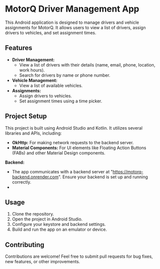 # MotorQ Driver Management App

This Android application is designed to manage drivers and vehicle assignments for MotorQ. It allows users to view a list of drivers, assign drivers to vehicles, and set assignment times.

## Features

* **Driver Management:**
    * View a list of drivers with their details (name, email, phone, location, work hours).
    * Search for drivers by name or phone number.
* **Vehicle Management:**
    * View a list of available vehicles.
* **Assignments:**
    * Assign drivers to vehicles.
    * Set assignment times using a time picker.

## Project Setup

This project is built using Android Studio and Kotlin. It utilizes several libraries and APIs, including:

* **OkHttp:** For making network requests to the backend server.
* **Material Components:** For UI elements like Floating Action Buttons (FABs) and other Material Design components.

**Backend:**

* The app communicates with a backend server at "https://motorq-backend.onrender.com". Ensure your backend is set up and running correctly.
* 
## Usage

1. Clone the repository.
2. Open the project in Android Studio.
3. Configure your keystore and backend settings.
4. Build and run the app on an emulator or device.

## Contributing

Contributions are welcome! Feel free to submit pull requests for bug fixes, new features, or other improvements.

